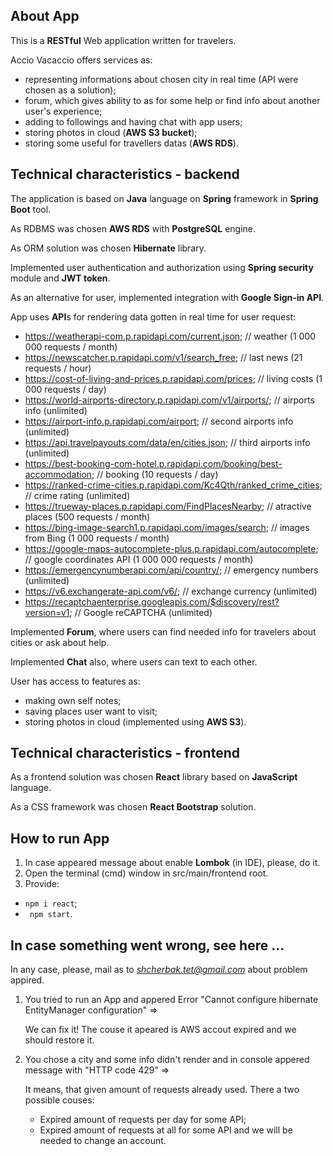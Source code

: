 ## **About App**

This is a **RESTful** Web application written for travelers.

Accio Vacaccio offers services as:
- representing informations about chosen city in real time (API were chosen as a solution);
- forum, which gives ability to as for some help or find info about another user's experience;
- adding to followings and having chat with app users;
- storing photos in cloud (**AWS S3 bucket**);
- storing some useful for travellers datas (**AWS RDS**).


## **Technical characteristics - backend**

The application is based on **Java** language on **Spring** framework in **Spring Boot** tool.

As RDBMS was chosen **AWS RDS** with **PostgreSQL** engine.

As ORM solution was chosen **Hibernate** library.

Implemented user authentication and authorization using **Spring security** module and **JWT token**.

As an alternative for user, implemented integration with **Google Sign-in API**.

App uses **API**s for rendering data gotten in real time for user request:

- https://weatherapi-com.p.rapidapi.com/current.json; // weather (1 000 000 requests / month)
- https://newscatcher.p.rapidapi.com/v1/search_free; // last news (21 requests / hour)
- https://cost-of-living-and-prices.p.rapidapi.com/prices; // living costs (1 000 requests / day)
- https://world-airports-directory.p.rapidapi.com/v1/airports/; // airports info (unlimited)
- https://airport-info.p.rapidapi.com/airport; // second airports info (unlimited)
- https://api.travelpayouts.com/data/en/cities.json; // third airports info (unlimited)
- https://best-booking-com-hotel.p.rapidapi.com/booking/best-accommodation; // booking (10 requests / day)
- https://ranked-crime-cities.p.rapidapi.com/Kc4Qth/ranked_crime_cities; // crime rating (unlimited)
- https://trueway-places.p.rapidapi.com/FindPlacesNearby; // atractive places (500 requests / month)
- https://bing-image-search1.p.rapidapi.com/images/search; // images from Bing  (1 000 requests / month)
- https://google-maps-autocomplete-plus.p.rapidapi.com/autocomplete; // google coordinates API (1 000 000 requests / month)
- https://emergencynumberapi.com/api/country/; // emergency numbers (unlimited)
- https://v6.exchangerate-api.com/v6/; // exchange currency (unlimited)
- https://recaptchaenterprise.googleapis.com/$discovery/rest?version=v1; // Google reCAPTCHA (unlimited)

Implemented **Forum**, where users can find needed info for travelers about cities or ask about help.

Implemented **Chat** also, where users can text to each other.

User has access to features as:
 - making own self notes;
 - saving places user want to visit;
 - storing photos in cloud (implemented using **AWS S3**).
 
 
 ## **Technical characteristics - frontend**
 
As a frontend solution was chosen **React** library based on **JavaScript** language.

As a CSS framework was chosen **React Bootstrap** solution.


## **How to run App**

1. In case appeared message about enable **Lombok** (in IDE), please, do it.
2. Open the terminal (cmd) window in src/main/frontend root.
3. Provide: 
 - ```npm i react```;
 - ``` npm start```.


## **In case something went wrong, see here ...**

In any case, please, mail as to *shcherbak.tet@gmail.com* about problem appired.

1. You tried to run an App and appered Error "Cannot configure hibernate EntityManager configuration" =>

   We can fix it! The couse it apeared is AWS accout expired and we should restore it.
2. You chose a city and some info didn't render and in console appered message with "HTTP code 429" => 

   It means, that given amount of requests already used.
   There a two possible couses: 
    - Expired amount of requests per day for some API;
    - Expired amount of requests at all for some API and we will be needed to change an account.
